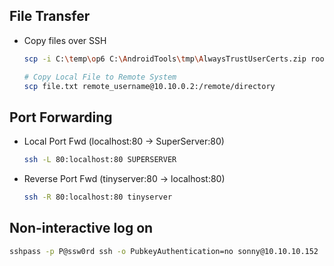 ## File Transfer
- Copy files over SSH
	```bash
	scp -i C:\temp\op6 C:\AndroidTools\tmp\AlwaysTrustUserCerts.zip root@192.168.1.17:/sdcard
	
	# Copy Local File to Remote System
	scp file.txt remote_username@10.10.0.2:/remote/directory
	```
	
	
## Port Forwarding
- Local Port  Fwd (localhost:80 -> SuperServer:80)
	```bash
	ssh -L 80:localhost:80 SUPERSERVER
	```
- Reverse Port Fwd (tinyserver:80 -> localhost:80)
	```bash
	ssh -R 80:localhost:80 tinyserver
	``` 


## Non-interactive log on
```bash
sshpass -p P@ssw0rd ssh -o PubkeyAuthentication=no sonny@10.10.10.152
```
